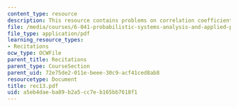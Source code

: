 ```yaml
---
content_type: resource
description: This resource contains problems on correlation coefficient.
file: /media/courses/6-041-probabilistic-systems-analysis-and-applied-probability-spring-2006/a5eb4daeba89b2a5cc7eb165bb7618f1_rec13.pdf
file_type: application/pdf
learning_resource_types:
- Recitations
ocw_type: OCWFile
parent_title: Recitations
parent_type: CourseSection
parent_uid: 72e75de2-011e-beee-30c9-acf41ced8ab8
resourcetype: Document
title: rec13.pdf
uid: a5eb4dae-ba89-b2a5-cc7e-b165bb7618f1
---
```

